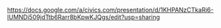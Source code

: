 https://docs.google.com/a/civics.com/presentation/d/1KHPANzCTkaRi6-IUMNDi509jdTtb6Rarr8bKpwKJQgs/edit?usp=sharing
